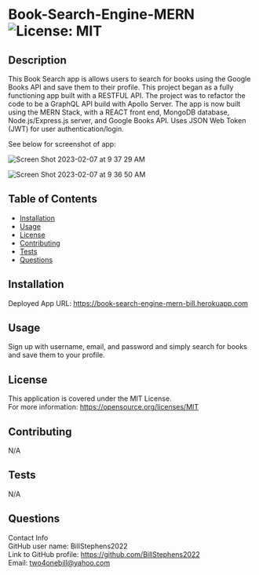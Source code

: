 # Book-Search-Engine-MERN<br>![License: MIT](https://img.shields.io/badge/License-MIT-yellow.svg)

  ## Description

  This Book Search app is allows users to search for books using the Google Books API and save them to their profile.  This project began as a fully functioning app built with a RESTFUL API.  The project was to refactor the code to be a GraphQL API build with Apollo Server.  The app is now built using the MERN Stack, with a REACT front end, MongoDB database, Node.js/Express.js server, and Google Books API.  Uses JSON Web Token (JWT) for user authentication/login.

  See below for screenshot of app:
  
![Screen Shot 2023-02-07 at 9 37 29 AM](https://user-images.githubusercontent.com/113722447/217275134-0bc759f9-1272-448c-9679-9eb545107818.png)

![Screen Shot 2023-02-07 at 9 36 50 AM](https://user-images.githubusercontent.com/113722447/217275163-d5a804eb-a18a-433f-8d22-fd6c62017fc7.png)

  ## Table of Contents
  
  - [Installation](#installation)
  - [Usage](#usage)
  - [License](#license)
  - [Contributing](#contributing)
  - [Tests](#tests)
  - [Questions](#questions)
  
  ## Installation
  
  Deployed App URL:  https://book-search-engine-mern-bill.herokuapp.com
  
  ## Usage
  
  Sign up with username, email, and password and simply search for books and save them to your profile.

  ## License
This application is covered under the MIT License.
<br>For more information: https://opensource.org/licenses/MIT
  
  ## Contributing
  N/A
  
  ## Tests
  N/A

  ## Questions
  Contact Info<br>
  GitHub user name: BillStephens2022<br>
  Link to GitHub profile: https://github.com/BillStephens2022<br>
  Email: two4onebill@yahoo.com
